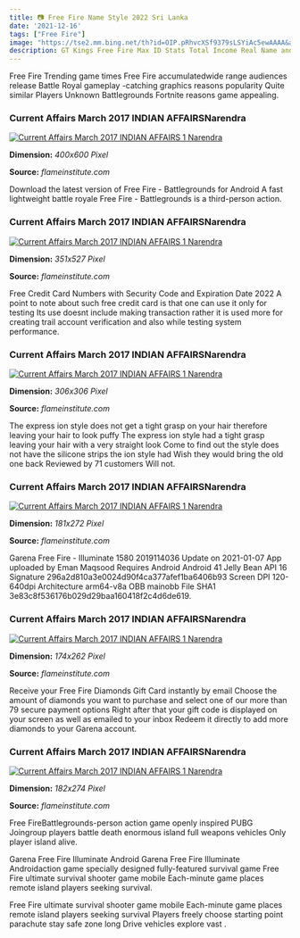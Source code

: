 ```yaml
---
title: 📷 Free Fire Name Style 2022 Sri Lanka
date: '2021-12-16'
tags: ["Free Fire"]
image: "https://tse2.mm.bing.net/th?id=OIP.pRhvcXSf9379sLSYiAc5ewAAAA&amp;pid=15.1"
description: GT Kings Free Fire Max ID Stats Total Income Real Name and more in February 2022 Many Gamers have been making and releasing the content over Free Fire Max an
---
```




Free Fire Trending game times Free Fire accumulatedwide range audiences release Battle Royal gameplay -catching graphics reasons popularity Quite similar Players Unknown Battlegrounds Fortnite reasons game appealing.



### Current Affairs March 2017 INDIAN AFFAIRSNarendra 

[![Current Affairs March 2017 INDIAN AFFAIRS 1 Narendra ](https://flameinstitute.com/wp-content/uploads/2015/11/vikesh-si-400x600.jpg)](https://flameinstitute.com/wp-content/uploads/2015/11/vikesh-si-400x600.jpg)


**Dimension:** _400x600 Pixel_ 

**Source:** _flameinstitute.com_ 


Download the latest version of Free Fire - Battlegrounds for Android A fast lightweight battle royale Free Fire - Battlegrounds is a third-person action.


### Current Affairs March 2017 INDIAN AFFAIRSNarendra 

[![Current Affairs March 2017 INDIAN AFFAIRS 1 Narendra ](https://flameinstitute.com/wp-content/uploads/2015/11/kamaldeep-yes-bank-351x527.jpg)](https://flameinstitute.com/wp-content/uploads/2015/11/kamaldeep-yes-bank-351x527.jpg)


**Dimension:** _351x527 Pixel_ 

**Source:** _flameinstitute.com_ 


Free Credit Card Numbers with Security Code and Expiration Date 2022 A point to note about such free credit card is that one can use it only for testing Its use doesnt include making transaction rather it is used more for creating trail account verification and also while testing system performance.


### Current Affairs March 2017 INDIAN AFFAIRSNarendra 

[![Current Affairs March 2017 INDIAN AFFAIRS 1 Narendra ](https://flameinstitute.com/wp-content/uploads/2019/07/17816-306x306.jpg)](https://flameinstitute.com/wp-content/uploads/2019/07/17816-306x306.jpg)


**Dimension:** _306x306 Pixel_ 

**Source:** _flameinstitute.com_ 


The express ion style does not get a tight grasp on your hair therefore leaving your hair to look puffy The express ion style had a tight grasp leaving your hair with a very straight look Come to find out the style does not have the silicone strips the ion style had Wish they would bring the old one back Reviewed by 71 customers Will not.


### Current Affairs March 2017 INDIAN AFFAIRSNarendra 

[![Current Affairs March 2017 INDIAN AFFAIRS 1 Narendra ](https://flameinstitute.com/wp-content/uploads/2015/11/North-India-Topper-PO-Pooja--181x272.jpg)](https://flameinstitute.com/wp-content/uploads/2015/11/North-India-Topper-PO-Pooja--181x272.jpg)


**Dimension:** _181x272 Pixel_ 

**Source:** _flameinstitute.com_ 


Garena Free Fire - Illuminate 1580 2019114036 Update on 2021-01-07 App uploaded by Eman Maqsood Requires Android Android 41 Jelly Bean API 16 Signature 296a2d810a3e0024d90f4ca377afef1ba6406b93 Screen DPI 120-640dpi Architecture arm64-v8a OBB mainobb File SHA1 3e83c8f536176b029d29baa160418f2c4d6de619.


### Current Affairs March 2017 INDIAN AFFAIRSNarendra 

[![Current Affairs March 2017 INDIAN AFFAIRS 1 Narendra ](https://flameinstitute.com/wp-content/uploads/2015/11/Picture-2192-174x262.jpg)](https://flameinstitute.com/wp-content/uploads/2015/11/Picture-2192-174x262.jpg)


**Dimension:** _174x262 Pixel_ 

**Source:** _flameinstitute.com_ 


Receive your Free Fire Diamonds Gift Card instantly by email Choose the amount of diamonds you want to purchase and select one of our more than 79 secure payment options Right after that your gift code is displayed on your screen as well as emailed to your inbox Redeem it directly to add more diamonds to your Garena account.


### Current Affairs March 2017 INDIAN AFFAIRSNarendra 

[![Current Affairs March 2017 INDIAN AFFAIRS 1 Narendra ](https://flameinstitute.com/wp-content/uploads/2015/11/vishnu-punjab-university-182x274.jpg)](https://flameinstitute.com/wp-content/uploads/2015/11/vishnu-punjab-university-182x274.jpg)


**Dimension:** _182x274 Pixel_ 

**Source:** _flameinstitute.com_ 



Free FireBattlegrounds-person action game openly inspired PUBG Joingroup players battle death enormous island full weapons vehicles Only player island alive.


Garena Free Fire Illuminate Android Garena Free Fire Illuminate Androidaction game specially designed fully-featured survival game Free Fire ultimate survival shooter game mobile Each-minute game places remote island players seeking survival.


Free Fire ultimate survival shooter game mobile Each-minute game places remote island players seeking survival Players freely choose starting point parachute stay safe zone long Drive vehicles explore vast .




